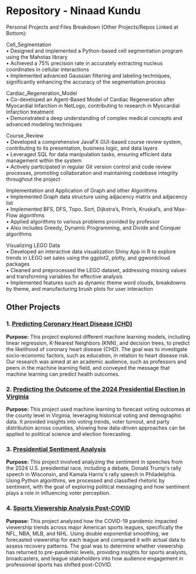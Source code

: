 # Repository - Ninaad Kundu
Personal Projects and Files Breakdown (Other Projects/Repos Linked at Bottom):

Cell_Segmentation<br/>
• Designed and implemented a Python-based cell segmentation program using the Mahotas library<br/>
• Achieved a 75% precision rate in accurately extracting nucleus coordinates in cellular interactions<br/>
• Implemented advanced Gaussian filtering and labeling techniques, significantly enhancing the accuracy of the segmentation process<br/>


Cardiac_Regeneration_Model<br/>
• Co-developed an Agent-Based Model of Cardiac Regeneration after Myocardial Infarction in NetLogo, contributing to research in Myocardial Infarction treatment<br/>
• Demonstrated a deep understanding of complex medical concepts and advanced modeling techniques<br/>


Course_Review<br/>
• Developed a comprehensive JavaFX GUI-based course review system, contributing to its presentation, business logic, and data layers<br/>
• Leveraged SQL for data manipulation tasks, ensuring efficient data management within the system<br/>
• Actively participated in regular Git version control and code review processes, promoting collaboration and maintaining codebase integrity throughout the project<br/>

Implementation and Application of Graph and other Algorithms<br/>
• Implemented Graph data structure using adjacency matrix and adjacency list<br/>
• Implemented BFS, DFS, Topo. Sort, Dijkstra’s, Prim’s, Kruskal’s, and Max-Flow algorithms<br/>
• Applied algorithms to various problems provided by professor<br/>
• Also includes Greedy, Dynamic Programming, and Divide and Conquer algorithms<br/>

Visualizing LEGO Data<br/>
• Developed an interactive data visualization Shiny App in R to explore trends in LEGO set sales using the ggplot2, plotly, and ggwordcloud packages<br/>
• Cleaned and preprocessed the LEGO dataset, addressing missing values and transforming variables for effective analysis<br/>
• Implemented features such as dynamic theme word clouds, breakdowns by theme, and manufacturing brush plots for user interaction<br/>

## Other Projects


### 1. [Predicting Coronary Heart Disease (CHD)](https://github.com/thaonguyyen/project_chd)
**Purpose:** This project explored different machine learning models, including linear regression, K-Nearest Neighbors (KNN), and decision trees, to predict the likelihood of coronary heart disease (CHD). The goal was to investigate socio-economic factors, such as education, in relation to heart disease risk. Our research was aimed at an academic audience, such as professors and peers in the machine learning field, and conveyed the message that machine learning can predict health outcomes.

### 2. [Predicting the Outcome of the 2024 Presidential Election in Virginia](https://github.com/gaboojie/project_voting)
**Purpose:** This project used machine learning to forecast voting outcomes at the county level in Virginia, leveraging historical voting and demographic data. It provided insights into voting trends, voter turnout, and party distribution across counties, showing how data-driven approaches can be applied to political science and election forecasting.

### 3. [Presidential Sentiment Analysis](https://github.com/bwillow1222/ds4002MI3P1)
**Purpose:** This project involved analyzing the sentiment in speeches from the 2024 U.S. presidential race, including a debate, Donald Trump's rally speech in Wisconsin, and Kamala Harris's rally speech in Philadelphia. Using Python algorithms, we processed and classified rhetoric by sentiment, with the goal of exploring political messaging and how sentiment plays a role in influencing voter perception.

### 4. [Sports Viewership Analysis Post-COVID](https://github.com/bwillow1222/ds4002MI3P2)
**Purpose:** This project analyzed how the COVID-19 pandemic impacted viewership trends across major American sports leagues, specifically the NFL, NBA, MLB, and NHL. Using double exponential smoothing, we forecasted viewership for each league and compared it with actual data to assess recovery patterns. The goal was to determine whether viewership has returned to pre-pandemic levels, providing insights for sports analysts, broadcasters, and league stakeholders into how audience engagement in professional sports has shifted post-COVID.


